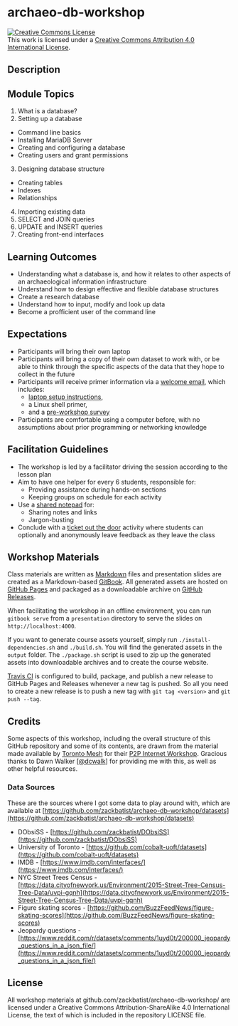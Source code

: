 # archaeo-db-workshop

<a rel="license" href="http://creativecommons.org/licenses/by/4.0/"><img alt="Creative Commons License" style="border-width:0" src="https://i.creativecommons.org/l/by/4.0/88x31.png" /></a><br />This work is licensed under a <a rel="license" href="http://creativecommons.org/licenses/by/4.0/">Creative Commons Attribution 4.0 International License</a>.

## Description

## Module Topics
1. What is a database?
2. Setting up a database
  * Command line basics
  * Installing MariaDB Server
  * Creating and configuring a database
  * Creating users and grant permissions
3. Designing database structure
  * Creating tables
  * Indexes
  * Relationships
4. Importing existing data
5. SELECT and JOIN queries
6. UPDATE and INSERT queries
7. Creating front-end interfaces

## Learning Outcomes

- Understanding what a database is, and how it relates to other aspects of an archaeological information infrastructure
- Understand how to design effective and flexible database structures
- Create a research database
- Understand how to input, modify and look up data
- Become a profficient user of the command line

## Expectations

- Participants will bring their own laptop
- Participants will bring a copy of their own dataset to work with, or be able to think through the specific aspects of the data that they hope to collect in the future
- Participants will receive primer information via a [welcome email](https://zackbatist.github.io/archaeo-db-workshop/articles/general/general-welcome-email.pdf), which includes:
  - [laptop setup instructions](https://zackbatist.github.io/archaeo-db-workshop/articles/general/general-laptop-setup-instructions.pdf),
  - a Linux shell primer,
  - and a [pre-workshop survey](https://zackbatist.github.io/archaeo-db-workshop/articles/general/general-pre-workshop-survey.pdf)
- Participants are comfortable using a computer before, with no assumptions about prior programming or networking knowledge

## Facilitation Guidelines

- The workshop is led by a facilitator driving the session according to the lesson plan
- Aim to have one helper for every 6 students, responsible for:
    - Providing assistance during hands-on sections
    - Keeping groups on schedule for each activity
- Use a [shared notepad](https://etherpad.wikimedia.org/p/archaeo-db-workshop) for:
    - Sharing notes and links
    - Jargon-busting
- Conclude with a [ticket out the door](http://www.ideasforeducators.com/idea-blog/a-twist-on-ticket-out-the-door) activity where students can optionally and anonymously leave feedback as they leave the class

## Workshop Materials
Class materials are written as [Markdown](https://en.wikipedia.org/wiki/Markdown) files and presentation slides are created as a Markdown-based [GitBook](https://www.gitbook.com). All generated assets are hosted on [GitHub Pages](https://zackbatist.github.io/archaeo-db-workshop/) and packaged as a downloadable archive on [GitHub Releases](https://github.com/zackbatist/archaeo-db-workshop/releases/latest).

When facilitating the workshop in an offline environment, you can run `gitbook serve` from a `presentation` directory to serve the slides on `http://localhost:4000`.

If you want to generate course assets yourself, simply run `./install-dependencies.sh` and `./build.sh`. You will find the generated assets in the `output` folder. The `./package.sh` script is used to zip up the generated assets into downloadable archives and to create the course website.

[Travis CI](https://travis-ci.org/) is configured to build, package, and publish a new release to GitHub Pages and Releases whenever a new tag is pushed. So all you need to create a new release is to push a new tag with `git tag <version>` and `git push --tag`.

## Credits
Some aspects of this workshop, including the overall structure of this GitHub repository and some of its contents, are drawn from the material made available by [Toronto Mesh](https://github.com/tomeshnet) for their [P2P Internet Workshop](https://github.com/tomeshnet/p2p-internet-workshop). Gracious thanks to Dawn Walker [[@dcwalk](https://github.com/dcwalk)] for providing me with this, as well as other helpful resources.

### Data Sources
These are the sources where I got some data to play around with, which are available at [https://github.com/zackbatist/archaeo-db-workshop/datasets](https://github.com/zackbatist/archaeo-db-workshop/datasets)
- DObsiSS - [https://github.com/zackbatist/DObsiSS](https://github.com/zackbatist/DObsiSS)
- University of Toronto - [https://github.com/cobalt-uoft/datasets](https://github.com/cobalt-uoft/datasets)
- IMDB - [https://www.imdb.com/interfaces/](https://www.imdb.com/interfaces/)
- NYC Street Trees Census - [https://data.cityofnewyork.us/Environment/2015-Street-Tree-Census-Tree-Data/uvpi-gqnh](https://data.cityofnewyork.us/Environment/2015-Street-Tree-Census-Tree-Data/uvpi-gqnh)
- Figure skating scores - [https://github.com/BuzzFeedNews/figure-skating-scores](https://github.com/BuzzFeedNews/figure-skating-scores)
- Jeopardy questions - [https://www.reddit.com/r/datasets/comments/1uyd0t/200000_jeopardy_questions_in_a_json_file/](https://www.reddit.com/r/datasets/comments/1uyd0t/200000_jeopardy_questions_in_a_json_file/)


## License
All workshop materials at github.com/zackbatist/archaeo-db-workshop/ are licensed under a Creative Commons Attribution-ShareAlike 4.0 International License, the text of which is included in the repository LICENSE file.
